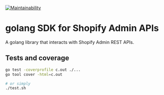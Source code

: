 [![Maintainability](https://api.codeclimate.com/v1/badges/3929911652ee2902830b/maintainability)](https://codeclimate.com/github/calvinchengx/goshopify/maintainability)

# golang SDK for Shopify Admin APIs

A golang library that interacts with Shopify Admin REST APIs.

## Tests and coverage

```bash
go test -coverprofile c.out ./...
go tool cover -html=c.out

# or simply
./test.sh
```